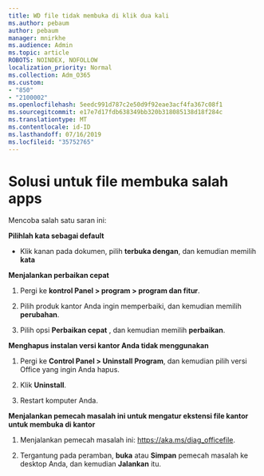 ```yaml
---
title: WD file tidak membuka di klik dua kali
ms.author: pebaum
author: pebaum
manager: mnirkhe
ms.audience: Admin
ms.topic: article
ROBOTS: NOINDEX, NOFOLLOW
localization_priority: Normal
ms.collection: Adm_O365
ms.custom:
- "850"
- "2100002"
ms.openlocfilehash: 5eedc991d787c2e50d9f92eae3acf4fa367c08f1
ms.sourcegitcommit: e17e7d17fdb638349bb320b318085138d18f284c
ms.translationtype: MT
ms.contentlocale: id-ID
ms.lasthandoff: 07/16/2019
ms.locfileid: "35752765"
---
```

# <a name="solutions-for-files-opening-in-wrong-apps"></a>Solusi untuk file membuka salah apps

Mencoba salah satu saran ini:

**Pilihlah kata sebagai default**

* Klik kanan pada dokumen, pilih **terbuka dengan**, dan kemudian memilih **kata**

**Menjalankan perbaikan cepat**

1. Pergi ke **kontrol Panel > program > program dan fitur**.

2. Pilih produk kantor Anda ingin memperbaiki, dan kemudian memilih **perubahan**.

3. Pilih opsi **Perbaikan cepat** , dan kemudian memilih **perbaikan**.

**Menghapus instalan versi kantor Anda tidak menggunakan**

1. Pergi ke **Control Panel > Uninstall Program**, dan kemudian pilih versi Office yang ingin Anda hapus.

2. Klik **Uninstall**.

3. Restart komputer Anda.

**Menjalankan pemecah masalah ini untuk mengatur ekstensi file kantor untuk membuka di kantor**

1. Menjalankan pemecah masalah ini: https://aka.ms/diag_officefile.

2. Tergantung pada peramban, **buka** atau **Simpan** pemecah masalah ke desktop Anda, dan kemudian **Jalankan** itu.
